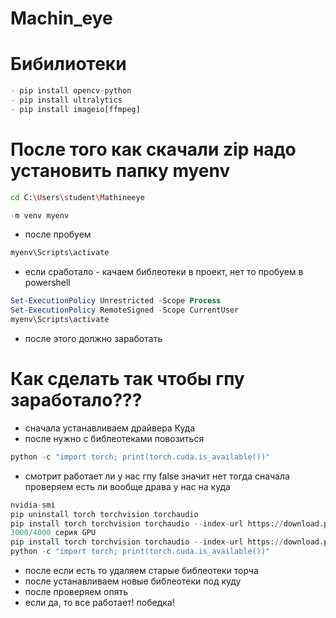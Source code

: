 # Machin_eye

# Бибилиотеки
```python
- pip install opencv-python
- pip install ultralytics
- pip install imageio[ffmpeg]
```



# После того как скачали zip надо установить папку myenv 
```bash
cd C:\Users\student\Mathineeye
```
```python
-m venv myenv
```
- после пробуем
```bash
myenv\Scripts\activate
```
- если сработало - качаем библеотеки в проект, нет то пробуем в powershell
```powershell
Set-ExecutionPolicy Unrestricted -Scope Process
Set-ExecutionPolicy RemoteSigned -Scope CurrentUser
myenv\Scripts\activate
```
- после этого должно заработать



# Как сделать так чтобы гпу заработало???
- сначала устанавливаем драйвера Куда
- после нужно с библеотеками повозиться
```python
python -c "import torch; print(torch.cuda.is_available())"
```
- смотрит работает ли у нас гпу false значит нет
тогда сначала проверяем есть ли вообще драва у нас на куда
```python
nvidia-smi
pip uninstall torch torchvision torchaudio
pip install torch torchvision torchaudio --index-url https://download.pytorch.org/whl/cu118
3000/4000 серия GPU
pip install torch torchvision torchaudio --index-url https://download.pytorch.org/whl/cu121
python -c "import torch; print(torch.cuda.is_available())"
```
- после если есть то удаляем старые библеотеки торча
- после устанавливаем новые библеотеки под куду
- после проверяем опять
- если да, то все работает! победка!
